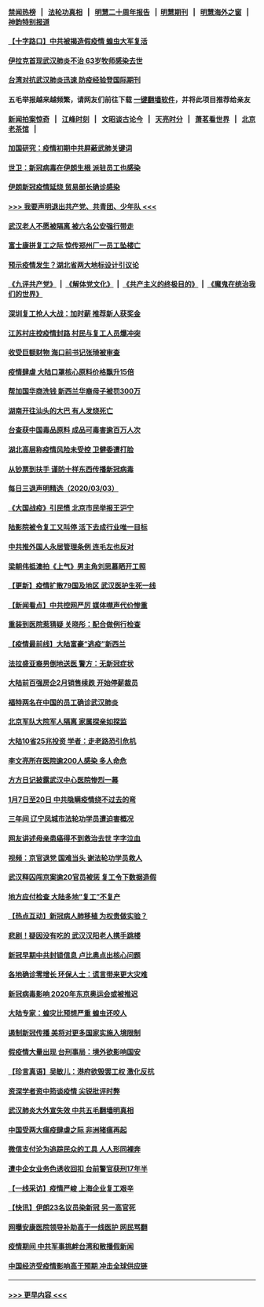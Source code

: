 #### [禁闻热榜](热点新闻.md?=0)  &nbsp;&nbsp;|&nbsp;&nbsp; [法轮功真相](https://github.com/gfw-breaker/truth/blob/master/README.md?=0) &nbsp;&nbsp;|&nbsp;&nbsp; [明慧二十周年报告](https://github.com/gfw-breaker/mh-reports/blob/master/README.md?=0) &nbsp;&nbsp;|&nbsp;&nbsp;[明慧期刊](https://github.com/gfw-breaker/mh-qikan) &nbsp;&nbsp;|&nbsp;&nbsp; [明慧海外之窗](https://github.com/gfw-breaker/mh-news/blob/master/README.md?=0) &nbsp;&nbsp;|&nbsp;&nbsp; [神韵特别报道](https://github.com/gfw-breaker/mh-news/blob/master/shenyun.md?=0)
#### [【十字路口】中共被揭造假疫情 蝗虫大军复活](../pages/nsc413/n11913397.md?t=03042102) 
#### [伊拉克首现武汉肺炎不治 63岁牧师感染去世](../pages/nsc413/n11914263.md?t=03042102) 
#### [台湾对抗武汉肺炎迅速 防疫经验登国际期刊](../pages/nsc413/n11914280.md?t=03042102) 
#### 五毛举报越来越频繁，请网友们前往下载 [一键翻墙软件](https://github.com/gfw-breaker/ssr-accounts)，并将此项目推荐给亲友
#### [新闻拍案惊奇](https://github.com/gfw-breaker/banned-news/blob/master/pages/link4.md) &nbsp;&nbsp;|&nbsp;&nbsp; [江峰时刻](https://github.com/gfw-breaker/banned-news/blob/master/pages/link4.md) &nbsp;&nbsp;|&nbsp;&nbsp; [文昭谈古论今](https://github.com/gfw-breaker/banned-news/blob/master/pages/link4.md) &nbsp;&nbsp;|&nbsp;&nbsp; [天亮时分](https://github.com/gfw-breaker/banned-news/blob/master/pages/link4.md) &nbsp;&nbsp;|&nbsp;&nbsp; [萧茗看世界](https://github.com/gfw-breaker/banned-news/blob/master/pages/link4.md) &nbsp;&nbsp;|&nbsp;&nbsp; [北京老茶馆](https://github.com/gfw-breaker/banned-news/blob/master/pages/link4.md) &nbsp;&nbsp;|&nbsp;&nbsp; 
#### [加国研究：疫情初期中共屏蔽武肺关键词](../pages/nsc413/n11914171.md?t=03042102) 
#### [世卫：新冠病毒在伊朗生根 派驻员工也感染](../pages/nsc413/n11914087.md?t=03042102) 
#### [伊朗新冠疫情延烧 贸易部长确诊感染](../pages/nsc413/n11914152.md?t=03042102) 
#### [>>> 我要声明退出共产党、共青团、少年队 <<<](https://github.com/begood0513/goodnews/blob/master/quit/letter.md) 
#### [武汉老人不愿被隔离 被六名公安强行带走](../pages/nsc413/n11913927.md?t=03042102) 
#### [富士康拼复工之际 惊传郑州厂一员工坠楼亡](../pages/nsc413/n11913994.md?t=03042102) 
#### [预示疫情发生？湖北省两大地标设计引议论](../pages/nsc413/n11914017.md?t=03042102) 
#### [《九评共产党》](https://github.com/begood0513/9ping.md/blob/master/README.md) &nbsp;|&nbsp; [《解体党文化》](../../../../jtdwh.md/blob/master/README.md)  &nbsp;|&nbsp; [《共产主义的终极目的》](../../../../gczydzjmd.md/blob/master/README.md) &nbsp;|&nbsp; [《魔鬼在统治我们的世界》](../../../../mgztzwmdsj.md/blob/master/README.md) 
#### [深圳复工抢人大战：加时薪 推荐新人获奖金](../pages/nsc413/n11913665.md?t=03042102) 
#### [江苏村庄控疫情封路 村民与复工人员爆冲突](../pages/nsc413/n11913885.md?t=03042102) 
#### [收受巨额财物 海口前书记张琦被审查](../pages/nsc413/n11913773.md?t=03042102) 
#### [疫情肆虐 大陆口罩核心原料价格飘升15倍](../pages/nsc413/n11913679.md?t=03042102) 
#### [帮加国华商洗钱 新西兰华裔母子被罚300万](../pages/nsc413/n11913533.md?t=03042102) 
#### [湖南开往汕头的大巴 有人发烧死亡](../pages/nsc413/n11913450.md?t=03042102) 
#### [台查获中国毒品原料 成品可毒害逾百万人次](../pages/nsc413/n11913342.md?t=03042102) 
#### [湖北高层称疫情风险未受控 卫健委遭打脸](../pages/nsc413/n11913451.md?t=03042102) 
#### [从钞票到扶手 谨防十样东西传播新冠病毒](../pages/nsc413/n11913125.md?t=03042102) 
#### [每日三退声明精选（2020/03/03）](../pages/nsc413/n11913452.md?t=03042102) 
#### [《大国战疫》引民愤 北京市民举报王沪宁](../pages/nsc413/n11913352.md?t=03042102) 
#### [陆影院被令复工又叫停 活下去成行业唯一目标](../pages/nsc413/n11913007.md?t=03042102) 
#### [中共推外国人永居管理条例 连毛左也反对](../pages/nsc413/n11913090.md?t=03042102) 
#### [梁朝伟抵澳拍《上气》男主角刘思慕晒开工照](../pages/nsc413/n11912695.md?t=03042102) 
#### [【更新】疫情扩散79国及地区 武汉医护生死一线](../pages/nsc413/n11890652.md?t=03042102) 
#### [【新闻看点】中共控网严厉 媒体噤声代价惨重](../pages/nsc413/n11912589.md?t=03042102) 
#### [重装到医院惹猜疑 关晓彤：配合做例行检查](../pages/nsc413/n11912578.md?t=03042102) 
#### [【疫情最前线】大陆富豪“逃疫”新西兰](../pages/nsc413/n11913160.md?t=03042102) 
#### [法拉盛亚裔男倒地送医  警方：无新冠症状](../pages/nsc413/n11913197.md?t=03042102) 
#### [大陆前百强房企2月销售续跌 开始停薪裁员](../pages/nsc413/n11913112.md?t=03042102) 
#### [福特两名在中国的员工确诊武汉肺炎](../pages/nsc413/n11913100.md?t=03042102) 
#### [北京军队大院军人隔离 家属探亲如探监](../pages/nsc413/n11912774.md?t=03042102) 
#### [大陆10省25兆投资 学者：走老路恐引危机](../pages/nsc413/n11912861.md?t=03042102) 
#### [李文亮所在医院逾200人感染 多人命危](../pages/nsc413/n11912562.md?t=03042102) 
#### [方方日记披露武汉中心医院惨烈一幕](../pages/nsc413/n11912911.md?t=03042102) 
#### [1月7日至20日 中共隐瞒疫情绕不过去的弯](../pages/nsc413/n11912399.md?t=03042102) 
#### [三年间 辽宁凤城市法轮功学员遭迫害概况](../pages/nsc413/n11907497.md?t=03042102) 
#### [网友讲述母亲患癌得不到救治去世 字字泣血](../pages/nsc413/n11912817.md?t=03042102) 
#### [视频：京官退党 国难当头 谢法轮功学员救人](../pages/nsc413/n11912613.md?t=03042102) 
#### [武汉释囚闯京案逾20官员被惩 复工令下数据造假](../pages/nsc413/n11912743.md?t=03042102) 
#### [地方应付检查 大陆多地“复工”不复产](../pages/nsc413/n11912479.md?t=03042102) 
#### [【热点互动】新冠病人肺移植 为权贵做实验？](../pages/nsc413/n11912699.md?t=03042102) 
#### [悲剧！疑因没有吃的 武汉汉阳老人携手跳楼](../pages/nsc413/n11912579.md?t=03042102) 
#### [新冠早期中共封锁信息 卢比奥点出核心问题](../pages/nsc413/n11912630.md?t=03042102) 
#### [各地确诊零增长 环保人士：谎言带来更大灾难](../pages/nsc413/n11912514.md?t=03042102) 
#### [新冠病毒影响 2020年东京奥运会或被推迟](../pages/nsc413/n11912440.md?t=03042102) 
#### [大陆专家：蝗灾比预想严重 蝗虫还咬人](../pages/nsc413/n11912487.md?t=03042102) 
#### [遏制新冠传播 美将对更多国家实施入境限制](../pages/nsc413/n11912521.md?t=03042102) 
#### [假疫情大量出现 台刑事局：境外欲影响国安](../pages/nsc413/n11911718.md?t=03042102) 
#### [【珍言真语】吴敏儿：港府欲毁罢工权 激化反抗](../pages/nsc413/n11912457.md?t=03042102) 
#### [资深学者资中筠谈疫情 尖锐批评时弊](../pages/nsc413/n11912414.md?t=03042102) 
#### [武汉肺炎大外宣失效 中共五毛翻墙明真相](../pages/nsc413/n11912096.md?t=03042102) 
#### [中国受两大瘟疫肆虐之际 非洲猪瘟再起](../pages/nsc413/n11912256.md?t=03042102) 
#### [微信支付沦为追踪民众的工具 人人形同裸奔](../pages/nsc413/n11912341.md?t=03042102) 
#### [遭中企女业务色诱收回扣 台前警官获刑17年半](../pages/nsc413/n11912243.md?t=03042102) 
#### [【一线采访】疫情严峻 上海企业复工艰辛](../pages/nsc413/n11912239.md?t=03042102) 
#### [【快讯】伊朗23名议员染新冠 另一高官死](../pages/nsc413/n11912252.md?t=03042102) 
#### [网曝安康医院领导补助高于一线医护 网民骂翻](../pages/nsc413/n11911713.md?t=03042102) 
#### [疫情期间 中共军事挑衅台湾和散播假新闻](../pages/nsc413/n11912211.md?t=03042102) 
#### [中国经济受疫情影响高于预期 冲击全球供应链](../pages/nsc413/n11912207.md?t=03042102) 

----
#### [ >>> 更早内容 <<< ](../indexes/nsc413-earlier.md)
